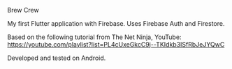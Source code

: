 Brew Crew

My first Flutter application with Firebase.
Uses Firebase Auth and Firestore.

Based on the following tutorial from The Net Ninja, YouTube:
https://youtube.com/playlist?list=PL4cUxeGkcC9j--TKIdkb3ISfRbJeJYQwC

Developed and tested on Android.
